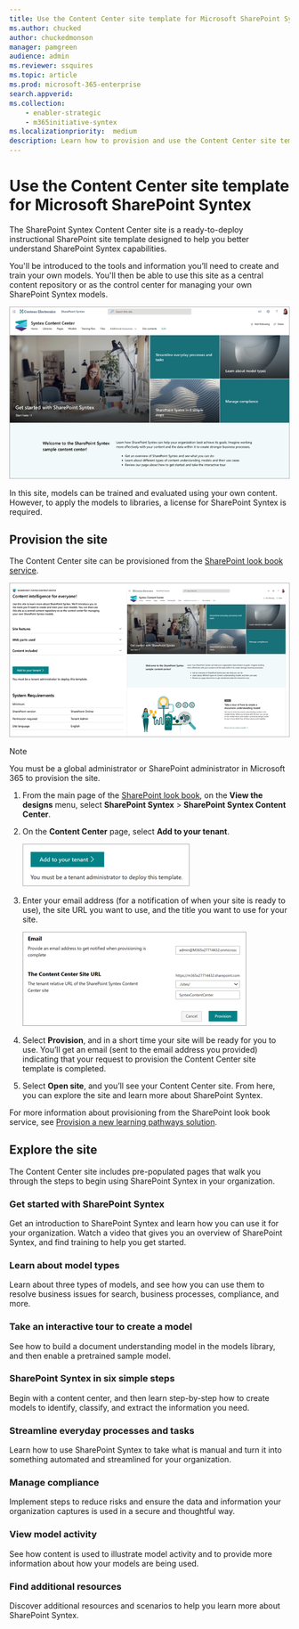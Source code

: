 ```yaml
---
title: Use the Content Center site template for Microsoft SharePoint Syntex
ms.author: chucked
author: chuckedmonson
manager: pamgreen
audience: admin
ms.reviewer: ssquires
ms.topic: article
ms.prod: microsoft-365-enterprise
search.appverid: 
ms.collection: 
    - enabler-strategic
    - m365initiative-syntex
ms.localizationpriority:  medium
description: Learn how to provision and use the Content Center site template in Microsoft SharePoint Syntex.
---
```


# Use the Content Center site template for Microsoft SharePoint Syntex

The SharePoint Syntex Content Center site is a ready-to-deploy instructional SharePoint site template designed to help you better understand SharePoint Syntex capabilities.

You'll be introduced to the tools and information you’ll need to create and train your own models. You'll then be able to use this site as a central content repository or as the control center for managing your own SharePoint Syntex models.

![Screenshot of the Content Center site template home page.](../media/content-understanding/content-center-site-home-page.png)

In this site, models can be trained and evaluated using your own content. However, to apply the models to libraries, a license for SharePoint Syntex is required.  

## Provision the site

The Content Center site can be provisioned from the [SharePoint look book service](https://lookbook.microsoft.com/).

![Screenshot of the Content Center site template provisioning page.](../media/content-understanding/content-center-site-provisioning-page.png)

> [!NOTE]
> You must be a global administrator or SharePoint administrator in Microsoft 365 to provision the site.

1. From the main page of the [SharePoint look book](https://lookbook.microsoft.com/), on the **View the designs** menu, select **SharePoint Syntex** > **SharePoint Syntex Content Center**.

2. On the **Content Center** page, select **Add to your tenant**.

    ![Screenshot of the Add to your tenant button on the Content Center site template provisioning page.](../media/content-understanding/content-center-site-add-to-your-tenant.png)

3. Enter your email address (for a notification of when your site is ready to use), the site URL you want to use, and the title you want to use for your site. 

    ![Screenshot of the Add to your tenant button on the Content Center site template provisioning page.](../media/content-understanding/content-center-email-and-url.png)

4. Select **Provision**, and in a short time your site will be ready for you to use. You’ll get an email (sent to the email address you provided) indicating that your request to provision the Content Center site template is completed.

5. Select **Open site**, and you’ll see your Content Center site. From here, you can explore the site and learn more about SharePoint Syntex. 

For more information about provisioning from the SharePoint look book service, see [Provision a new learning pathways solution](/office365/customlearning/custom_provision).

## Explore the site

The Content Center site includes pre-populated pages that walk you through the steps to begin using SharePoint Syntex in your organization. 

### Get started with SharePoint Syntex

Get an introduction to SharePoint Syntex and learn how you can use it for your organization. Watch a video that gives you an overview of SharePoint Syntex, and find training to help you get started.

### Learn about model types

Learn about three types of models, and see how you can use them to resolve business issues for search, business processes, compliance, and more.

### Take an interactive tour to create a model

See how to build a document understanding model in the models library, and then enable a pretrained sample model.

### SharePoint Syntex in six simple steps

Begin with a content center, and then learn step-by-step how to create models to identify, classify, and extract the information you need.

### Streamline everyday processes and tasks

Learn how to use SharePoint Syntex to take what is manual and turn it into something automated and streamlined for your organization.

### Manage compliance

Implement steps to reduce risks and ensure the data and information your organization captures is used in a secure and thoughtful way.

### View model activity

See how content is used to illustrate model activity and to provide more information about how your models are being used.

### Find additional resources

Discover additional resources and scenarios to help you learn more about SharePoint Syntex.


